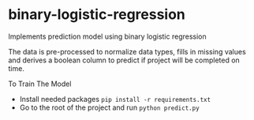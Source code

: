 # binary-logistic-regression
Implements prediction model using binary logistic regression

The data is pre-processed to normalize data types, fills in missing values and derives a boolean column to predict if project will be completed on time.

To Train The Model
- Install needed packages `pip install -r requirements.txt`
- Go to the root of the project and run `python predict.py`
